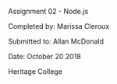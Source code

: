 Assignment 02 - Node.js

Completed by: Marissa Cleroux

Submitted to: Allan McDonald

Date: October 20 2018

Heritage College
